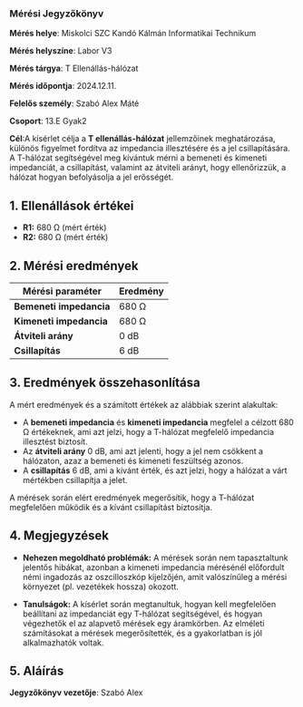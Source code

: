 ### Mérési Jegyzőkönyv

**Mérés helye**: Miskolci SZC Kandó Kálmán Informatikai Technikum 

**Mérés helyszíne**: Labor V3

**Mérés tárgya**: T Ellenállás-hálózat

**Mérés időpontja**: 2024.12.11.

**Felelős személy**: Szabó Alex Máté

**Csoport**: 13.E Gyak2

**Cél**:A kísérlet célja a **T ellenállás-hálózat** jellemzőinek meghatározása, különös figyelmet fordítva az impedancia illesztésére és a jel csillapítására. A T-hálózat segítségével meg kívántuk mérni a bemeneti és kimeneti impedanciát, a csillapítást, valamint az átviteli arányt, hogy ellenőrizzük, a hálózat hogyan befolyásolja a jel erősségét.

## 1. Ellenállások értékei
- **R1:** 680 Ω (mért érték)
- **R2:** 680 Ω (mért érték)

## 2. Mérési eredmények

| Mérési paraméter              | Eredmény            |
|-------------------------------|---------------------|
| **Bemeneti impedancia**        | 680 Ω               |
| **Kimeneti impedancia**        | 680 Ω               |
| **Átviteli arány**             | 0 dB                |
| **Csillapítás**                | 6 dB                |

## 3. Eredmények összehasonlítása

A mért eredmények és a számított értékek az alábbiak szerint alakultak:

- A **bemeneti impedancia** és **kimeneti impedancia** megfelel a célzott 680 Ω értékeknek, ami azt jelzi, hogy a T-hálózat megfelelő impedancia illesztést biztosít.
- Az **átviteli arány** 0 dB, ami azt jelenti, hogy a jel nem csökkent a hálózaton, azaz a bemeneti és kimeneti feszültség azonos.
- A **csillapítás** 6 dB, ami a kívánt érték, és azt jelzi, hogy a hálózat a várt mértékben csillapítja a jelet.

A mérések során elért eredmények megerősítik, hogy a T-hálózat megfelelően működik és a kívánt csillapítást biztosítja.

## 4. Megjegyzések

- **Nehezen megoldható problémák:** A mérések során nem tapasztaltunk jelentős hibákat, azonban a kimeneti impedancia mérésénél előfordult némi ingadozás az oszcilloszkóp kijelzőjén, amit valószínűleg a mérési környezet (pl. vezetékek hossza) okozott.
  
- **Tanulságok:** A kísérlet során megtanultuk, hogyan kell megfelelően beállítani az impedanciát egy T-hálózat segítségével, és hogyan végezhetők el az alapvető mérések egy áramkörben. Az elméleti számításokat a mérések megerősítették, és a gyakorlatban is jól alkalmazhatók voltak.

## 5. Aláírás
**Jegyzőkönyv vezetője**: Szabó Alex
